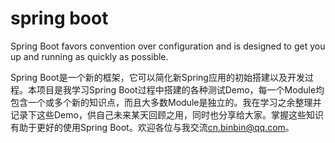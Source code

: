 # spring boot
Spring Boot favors convention over configuration and is designed to get you up and running as quickly as possible.

Spring Boot是一个新的框架，它可以简化新Spring应用的初始搭建以及开发过程。本项目是我学习Spring Boot过程中搭建的各种测试Demo，每一个Module均包含一个或多个新的知识点，而且大多数Module是独立的。我在学习之余整理并记录下这些Demo，供自己未来某天回顾之用，同时也分享给大家。掌握这些知识有助于更好的使用Spring Boot。欢迎各位与我交流<cn.binbin@qq.com>。